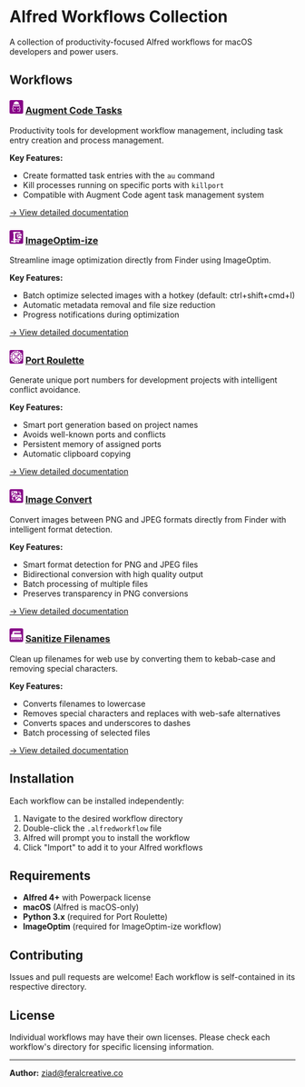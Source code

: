 # Alfred Workflows Collection

A collection of productivity-focused Alfred workflows for macOS developers and power users.

## Workflows

### <img src="./alfred-augment/images/icons/icon-alfred-augment.svg" width="24" height="24" alt="Augment Code Tasks"> [Augment Code Tasks](./alfred-augment/)

Productivity tools for development workflow management, including task entry creation and process management.

**Key Features:**
- Create formatted task entries with the `au` command
- Kill processes running on specific ports with `killport`
- Compatible with Augment Code agent task management system

[→ View detailed documentation](./alfred-augment/README.md)

### <img src="./imageoptim-ize/images/icons/icon-imageoptim-ize.svg" width="24" height="24" alt="ImageOptim-ize"> [ImageOptim-ize](./imageoptim-ize/)

Streamline image optimization directly from Finder using ImageOptim.

**Key Features:**
- Batch optimize selected images with a hotkey (default: ctrl+shift+cmd+I)
- Automatic metadata removal and file size reduction
- Progress notifications during optimization

[→ View detailed documentation](./imageoptim-ize/README.md)

### <img src="./port-roulette/images/icons/icon-port-roulette.svg" width="24" height="24" alt="Port Roulette"> [Port Roulette](./port-roulette/)

Generate unique port numbers for development projects with intelligent conflict avoidance.

**Key Features:**
- Smart port generation based on project names
- Avoids well-known ports and conflicts
- Persistent memory of assigned ports
- Automatic clipboard copying

[→ View detailed documentation](./port-roulette/README.md)

### <img src="./image-convert/images/icons/icon-image-convert.svg" width="24" height="24" alt="Image Convert"> [Image Convert](./image-convert/)

Convert images between PNG and JPEG formats directly from Finder with intelligent format detection.

**Key Features:**
- Smart format detection for PNG and JPEG files
- Bidirectional conversion with high quality output
- Batch processing of multiple files
- Preserves transparency in PNG conversions

[→ View detailed documentation](./image-convert/README.md)

### <img src="./sanitize-filenames/images/icons/icon-sanitize-filenames.svg" width="24" height="24" alt="Sanitize Filenames"> [Sanitize Filenames](./sanitize-filenames/)

Clean up filenames for web use by converting them to kebab-case and removing special characters.

**Key Features:**
- Converts filenames to lowercase
- Removes special characters and replaces with web-safe alternatives
- Converts spaces and underscores to dashes
- Batch processing of selected files

[→ View detailed documentation](./sanitize-filenames/README.md)

## Installation

Each workflow can be installed independently:

1. Navigate to the desired workflow directory
2. Double-click the `.alfredworkflow` file
3. Alfred will prompt you to install the workflow
4. Click "Import" to add it to your Alfred workflows

## Requirements

- **Alfred 4+** with Powerpack license
- **macOS** (Alfred is macOS-only)
- **Python 3.x** (required for Port Roulette)
- **ImageOptim** (required for ImageOptim-ize workflow)

## Contributing

Issues and pull requests are welcome! Each workflow is self-contained in its respective directory.

## License

Individual workflows may have their own licenses. Please check each workflow's directory for specific licensing information.

---

**Author:** [ziad@feralcreative.co](mailto:ziad@feralcreative.co)
